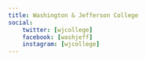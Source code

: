 ```yaml
---
title: Washington & Jefferson College
social:
    twitter: [wjcollege]
    facebook: [washjeff]
    instagram: [wjcollege]
---
```

